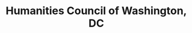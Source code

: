 ---
layout: repo
title: "Humanities Council of Washington, DC"
id: 24070
permalink: repos/24070/
---